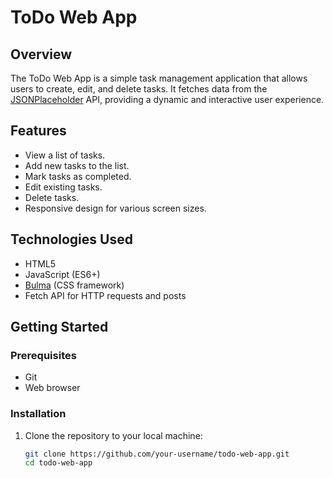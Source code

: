 
# ToDo Web App

## Overview

The ToDo Web App is a simple task management application that allows users to create, edit, and delete tasks. It fetches data from the [JSONPlaceholder](https://jsonplaceholder.typicode.com/) API, providing a dynamic and interactive user experience.

## Features

- View a list of tasks.
- Add new tasks to the list.
- Mark tasks as completed.
- Edit existing tasks.
- Delete tasks.
- Responsive design for various screen sizes.

## Technologies Used

- HTML5
- JavaScript (ES6+)
- [Bulma](https://bulma.io/) (CSS framework)
- Fetch API for HTTP requests and posts 

## Getting Started

### Prerequisites

- Git
- Web browser

### Installation

1. Clone the repository to your local machine:

   ```bash
   git clone https://github.com/your-username/todo-web-app.git
   cd todo-web-app
